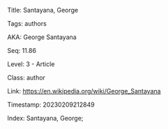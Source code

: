 Title:  Santayana, George

Tags:   authors

AKA:    George Santayana

Seq:    11.86

Level:  3 - Article

Class:  author

Link:   https://en.wikipedia.org/wiki/George_Santayana

Timestamp: 20230209212849

Index:  Santayana, George; 
